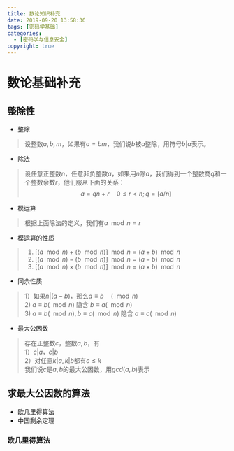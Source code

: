```yaml
---
title: 数论知识补充
date: 2019-09-20 13:58:36
tags: [密码学基础]
categories:
  - [密码学与信息安全]
copyright: true
---
```

# 数论基础补充

## 整除性

- 整除
> 设整数$a,b,m$，如果有$a = bm$，我们说$b$被$a$整除，用符号$b|a$表示。

- 除法
> 设任意正整数$n$，任意非负整数$a$，如果用$n$除$a$，我们得到一个整数商$q$和一个整数余数$r$，他们服从下面的关系：
> $$a = qn + r \quad 0 \le r \lt n; q = [a/n]$$

- 模运算
> 根据上面除法的定义，我们有$a \mod n = r$

- 模运算的性质
> 1. $[(a \mod n) + (b \mod n)] \mod n = (a + b) \mod n$
> 2. $[(a \mod n) - (b \mod n)] \mod n = (a - b) \mod n$
> 3. $[(a \mod n) \times (b \mod n)] \mod n = (a \times b) \mod n$

- 同余性质
> 1）如果$n|(a-b)$，那么$a \equiv b \quad (\mod n)$  
> 2) $a \equiv b (\mod n)$ 隐含 $b \equiv a (\mod n)$  
> 3) $a \equiv b (\mod n), b \equiv c (\mod n)$ 隐含 $a \equiv c (\mod n)$  

- 最大公因数
> 存在正整数$c$，整数$a,b$，有  
> 1）$c|a，c|b$  
> 2）对任意$k|a, k|b$都有$c \le k$  
> 我们说$c$是$a, b$的最大公因数，用$gcd(a, b)$表示

## 求最大公因数的算法

- 欧几里得算法
- 中国剩余定理

### 欧几里得算法



$$$$

### 
